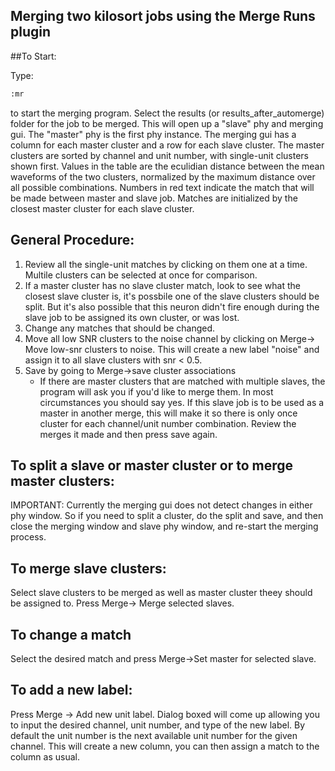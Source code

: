 ## Merging two kilosort jobs using the Merge Runs plugin

##To Start:

Type:
```bash
:mr
```
to start the merging program. Select the results (or results_after_automerge) folder for the job to be merged. This will open up a "slave" phy and merging gui. The "master" phy is the first phy instance. The merging gui has a column for each master cluster and a row for each slave cluster. The master clusters are sorted by channel and unit number, with single-unit clusters shown first. Values in the table are the eculidian distance between the mean waveforms of the two clusters, normalized by the maximum distance over all possible combinations. Numbers in red text indicate the match that will be made between master and slave job. Matches are initialized by the closest master cluster for each slave cluster.

## General Procedure:
1. Review all the single-unit matches by clicking on them one at a time. Multile clusters can be selected at once for comparison.
2. If a master cluster has no slave cluster match, look to see what the closest slave cluster is, it's possbile one of the slave clusters should be split. But it's also possible that this neuron didn't fire enough during the slave job to be assigned its own cluster, or was lost.
3. Change any matches that should be changed.
4. Move all low SNR clusters to the noise channel by clicking on Merge-> Move low-snr clusters to noise. This will create a new label "noise" and assign it to all slave clusters with snr < 0.5.
5. Save by going to Merge->save cluster associations
    * If there are master clusters that are matched with multiple slaves, the program will ask you if you'd like to merge them. In most circumstances you should say yes. If this slave job is to be used as a master in another merge, this will make it so there is only once cluster for each channel/unit number combination. Review the merges it made and then press save again.



## To split a slave or master cluster or to merge master clusters:
IMPORTANT: Currently the merging gui does not detect changes in either phy window. So if you need to split a cluster, do the split and save, and then close the merging window and slave phy window, and re-start the merging process.

## To merge slave clusters:
Select slave clusters to be merged as well as master cluster theey should be assigned to. Press Merge-> Merge selected slaves.

## To change a match
Select the desired match and press Merge->Set master for selected slave.

## To add a new label:
Press Merge -> Add new unit label. Dialog boxed will come up allowing you to input the desired channel, unit number, and type of the new label. By default the unit number is the next available unit number for the given channel. This will create a new column, you can then assign a match to the column as usual.

